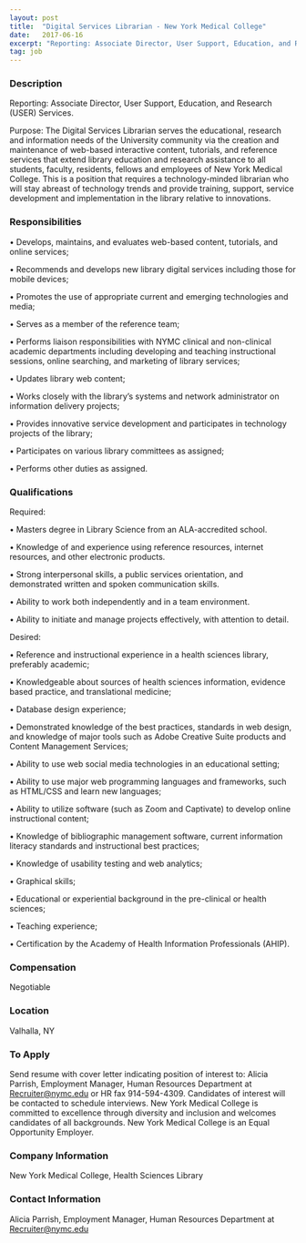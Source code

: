 ```yaml
---
layout: post
title:  "Digital Services Librarian - New York Medical College"
date:   2017-06-16
excerpt: "Reporting: Associate Director, User Support, Education, and Research (USER) Services. Purpose: The Digital Services Librarian serves the educational, research and information needs of the University community via the creation and maintenance of web-based interactive content, tutorials, and reference services that extend library education and research assistance to all students, faculty,..."
tag: job
---
```


### Description   

Reporting: Associate Director, User Support, Education, and Research (USER) Services.  

Purpose:  The Digital Services Librarian serves the educational, research and information needs of the University community via the creation and maintenance of web-based interactive content, tutorials, and reference services that extend library education and research assistance to all students, faculty, residents, fellows and employees of New York Medical College. This is a position that requires a technology-minded librarian who will stay abreast of technology trends and provide training, support, service development and implementation in the library relative to innovations.



### Responsibilities   


• 	Develops, maintains, and evaluates web-based content, tutorials, and online services;

• 	Recommends and develops new library digital services including those for mobile devices;

• 	Promotes the use of appropriate current and emerging technologies and media;

• 	Serves as a member of the reference team;

• 	Performs liaison responsibilities with NYMC clinical and non-clinical academic departments including developing and teaching instructional sessions, online searching, and marketing of library services;

• 	Updates library web content;

• 	Works closely with the library’s systems and network administrator on information delivery projects;

• 	Provides innovative service development and participates in technology projects of the library;

• 	Participates on various library committees as assigned;

• 	Performs other duties as assigned.



### Qualifications   

Required:  

• 	Masters degree in Library Science from an ALA-accredited school.

• 	Knowledge of and experience using reference resources, internet resources, and other electronic products.

• 	Strong interpersonal skills, a public services orientation, and demonstrated written and spoken communication skills.

• 	Ability to work both independently and in a team environment.

• 	Ability to initiate and manage projects effectively, with attention to detail.

Desired:

• 	Reference and instructional experience in a health sciences library, preferably academic;

• 	Knowledgeable about sources of health sciences information, evidence based practice, and translational medicine;

• 	Database design experience; 

• 	Demonstrated knowledge of the best practices, standards in web design, and  knowledge of major  tools such as Adobe Creative Suite products and Content Management Services; 

• 	Ability to use web social media technologies in an educational setting;  

• 	Ability to use major web programming languages and frameworks, such as HTML/CSS and learn new languages;

• 	Ability to utilize software (such as Zoom and Captivate) to develop online instructional content; 

• 	Knowledge of  bibliographic management software, current information literacy standards and instructional best practices; 

• 	Knowledge of usability testing and web analytics; 

• 	Graphical skills;

• 	Educational or experiential background in the pre-clinical or health sciences;

• 	Teaching experience;

• 	Certification by the Academy of Health Information Professionals (AHIP).



### Compensation   

Negotiable


### Location   

Valhalla, NY




### To Apply   

Send resume with cover letter indicating position of interest to: Alicia Parrish, Employment Manager, Human Resources Department at Recruiter@nymc.edu or HR fax 914-594-4309. Candidates of interest will be contacted to schedule interviews. New York Medical College is committed to excellence through diversity and inclusion and welcomes candidates of all backgrounds. New York Medical College is an Equal Opportunity Employer.


### Company Information   

New York Medical College, Health Sciences Library


### Contact Information   

Alicia Parrish, Employment Manager, Human Resources Department at Recruiter@nymc.edu

